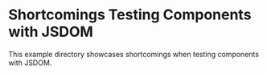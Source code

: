 # Shortcomings Testing Components with JSDOM

This example directory showcases shortcomings when testing components with JSDOM.
